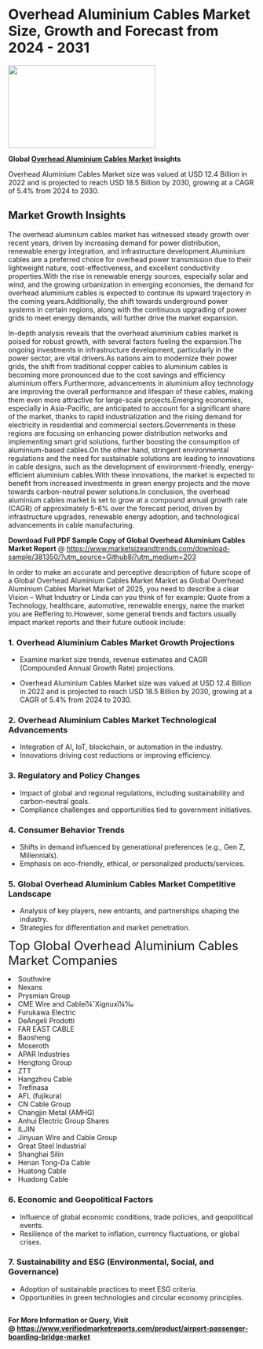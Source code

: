 <H1>Overhead Aluminium Cables Market Size, Growth and Forecast from 2024 - 2031</H1><img class="aligncenter size-medium wp-image-584254" src="https://thirdeyenews.in/wp-content/uploads/2024/09/Global-Market-Research-300x168.jpeg" alt="" width="300" height="168" /><p><strong>Global&nbsp;<a href="https://www.marketsizeandtrends.com/download-sample/381350/?utm_source=Github8j?utm_medium=203">Overhead Aluminium Cables Market</a> Insights</strong></p><p>Overhead Aluminium Cables Market size was valued at USD 12.4 Billion in 2022 and is projected to reach USD 18.5 Billion by 2030, growing at a CAGR of 5.4% from 2024 to 2030.</p><p><h2>Market Growth Insights</h2> <p>The overhead aluminium cables market has witnessed steady growth over recent years, driven by increasing demand for power distribution, renewable energy integration, and infrastructure development.Aluminium cables are a preferred choice for overhead power transmission due to their lightweight nature, cost-effectiveness, and excellent conductivity properties.With the rise in renewable energy sources, especially solar and wind, and the growing urbanization in emerging economies, the demand for overhead aluminium cables is expected to continue its upward trajectory in the coming years.Additionally, the shift towards underground power systems in certain regions, along with the continuous upgrading of power grids to meet energy demands, will further drive the market expansion.</p> <p>In-depth analysis reveals that the overhead aluminium cables market is poised for robust growth, with several factors fueling the expansion.The ongoing investments in infrastructure development, particularly in the power sector, are vital drivers.As nations aim to modernize their power grids, the shift from traditional copper cables to aluminium cables is becoming more pronounced due to the cost savings and efficiency aluminium offers.Furthermore, advancements in aluminium alloy technology are improving the overall performance and lifespan of these cables, making them even more attractive for large-scale projects.Emerging economies, especially in Asia-Pacific, are anticipated to account for a significant share of the market, thanks to rapid industrialization and the rising demand for electricity in residential and commercial sectors.Governments in these regions are focusing on enhancing power distribution networks and implementing smart grid solutions, further boosting the consumption of aluminium-based cables.On the other hand, stringent environmental regulations and the need for sustainable solutions are leading to innovations in cable designs, such as the development of environment-friendly, energy-efficient aluminium cables.With these innovations, the market is expected to benefit from increased investments in green energy projects and the move towards carbon-neutral power solutions.In conclusion, the overhead aluminium cables market is set to grow at a compound annual growth rate (CAGR) of approximately 5-6% over the forecast period, driven by infrastructure upgrades, renewable energy adoption, and technological advancements in cable manufacturing.</p> <p><span class=""><strong>Download Full PDF Sample Copy of Global Overhead Aluminium Cables Market Report</strong> @ <a href="https://www.marketsizeandtrends.com/download-sample/381350/?utm_source=Github8j?utm_medium=203" target="_blank">https://www.marketsizeandtrends.com/download-sample/381350/?utm_source=Github8j?utm_medium=203</a></span></p><p>In order to make an accurate and perceptive description of future scope of a Global&nbsp;Overhead Aluminium Cables Market Market as Global&nbsp;Overhead Aluminium Cables Market Market of 2025, you need to describe a clear Vision &ndash; What Industry or Linda can you think of for example: Quote from a Technology, healthcare, automotive, renewable energy, name the market you are Reffering to.However, some general trends and factors usually impact market reports and their future outlook include:</p><h3>1.&nbsp;<strong>Overhead Aluminium Cables Market Growth Projections</strong></h3><ul><li>Examine market size trends, revenue estimates and CAGR (Compounded Annual Growth Rate) projections.</li><li><p>Overhead Aluminium Cables Market size was valued at USD 12.4 Billion in 2022 and is projected to reach USD 18.5 Billion by 2030, growing at a CAGR of 5.4% from 2024 to 2030.</p></li></ul><h3>2.&nbsp;<strong>Overhead Aluminium Cables Market Technological Advancements</strong></h3><ul><li>Integration of AI, IoT, blockchain, or automation in the industry.</li><li>Innovations driving cost reductions or improving efficiency.</li></ul><h3>3.&nbsp;<strong>Regulatory and Policy Changes</strong></h3><ul><li>Impact of global and regional regulations, including sustainability and carbon-neutral goals.</li><li>Compliance challenges and opportunities tied to government initiatives.</li></ul><h3>4.&nbsp;<strong>Consumer Behavior Trends</strong></h3><ul><li>Shifts in demand influenced by generational preferences (e.g., Gen Z, Millennials).</li><li>Emphasis on eco-friendly, ethical, or personalized products/services.</li></ul><h3>5.&nbsp;<strong>Global Overhead Aluminium Cables Market Competitive Landscape</strong></h3><ul><li>Analysis of key players, new entrants, and partnerships shaping the industry.</li><li>Strategies for differentiation and market penetration.</li></ul><p data-pm-slice="1 1 []"><span style="color: inherit; font-family: inherit; font-size: 25px;">Top Global Overhead Aluminium Cables Market Companies</span></p><div class="" data-test-id=""><p><li>Southwire</li><li> Nexans</li><li> Prysmian Group</li><li> CME Wire and Cableï¼ˆXignuxï¼‰</li><li> Furukawa Electric</li><li> DeAngeli Prodotti</li><li> FAR EAST CABLE</li><li> Baosheng</li><li> Moseroth</li><li> APAR Industries</li><li> Hengtong Group</li><li> ZTT</li><li> Hangzhou Cable</li><li> Trefinasa</li><li> AFL (fujikura)</li><li> CN Cable Group</li><li> Changjin Metal (AMHG)</li><li> Anhui Electric Group Shares</li><li> ILJIN</li><li> Jinyuan Wire and Cable Group</li><li> Great Steel Industrial</li><li> Shanghai Silin</li><li> Henan Tong-Da Cable</li><li> Huatong Cable</li><li> Huadong Cable</li></p></div><h3>6.&nbsp;<strong>Economic and Geopolitical Factors</strong></h3><ul><li>Influence of global economic conditions, trade policies, and geopolitical events.</li><li>Resilience of the market to inflation, currency fluctuations, or global crises.</li></ul><h3>7.&nbsp;<strong>Sustainability and ESG (Environmental, Social, and Governance)</strong></h3><ul><li>Adoption of sustainable practices to meet ESG criteria.</li><li>Opportunities in green technologies and circular economy principles.</li></ul><h2><strong style="font-size: 14px;">For More Information or Query, Visit @&nbsp;</strong><a style="background-color: #ffffff; font-size: 14px;" href="https://www.marketsizeandtrends.com/report/overhead-aluminium-cables-market/" target="_blank">https://www.verifiedmarketreports.com/product/airport-passenger-boarding-bridge-market</a></h2>